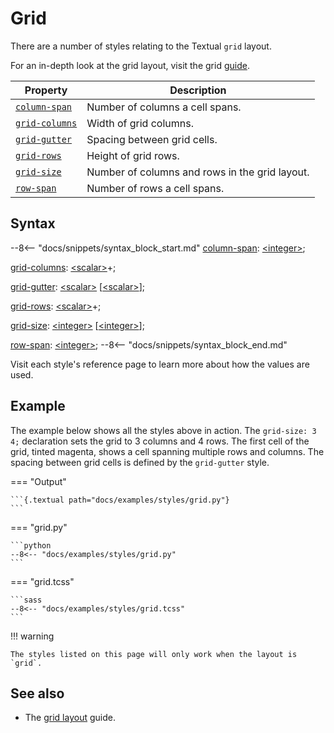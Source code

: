 # Grid

There are a number of styles relating to the Textual `grid` layout.

For an in-depth look at the grid layout, visit the grid [guide](../../guide/layout.md#grid).

| Property       | Description                                    |
|----------------|------------------------------------------------|
| [`column-span`](./column_span.md)  | Number of columns a cell spans.                |
| [`grid-columns`](./grid_columns.md) | Width of grid columns.                         |
| [`grid-gutter`](./grid_gutter.md)  | Spacing between grid cells.                    |
| [`grid-rows`](./grid_rows.md)    | Height of grid rows.                           |
| [`grid-size`](./grid_size.md)    | Number of columns and rows in the grid layout. |
| [`row-span`](./row_span.md)     | Number of rows a cell spans.                   |

## Syntax

--8<-- "docs/snippets/syntax_block_start.md"
<a href="./column_span.md">column-span</a>: <a href="../../css_types/integer">&lt;integer&gt;</a>;

<a href="./grid_columns.md">grid-columns</a>: <a href="../../css_types/scalar">&lt;scalar&gt;</a>+;

<a href="./grid_gutter.md">grid-gutter</a>: <a href="../../css_types/scalar">&lt;scalar&gt;</a> [<a href="../../css_types/scalar">&lt;scalar&gt;</a>];

<a href="./grid_rows.md">grid-rows</a>: <a href="../../css_types/scalar">&lt;scalar&gt;</a>+;

<a href="./grid_size.md">grid-size</a>: <a href="../../css_types/integer">&lt;integer&gt;</a> [<a href="../../css_types/integer">&lt;integer&gt;</a>];

<a href="./row_span.md">row-span</a>: <a href="../../css_types/integer">&lt;integer&gt;</a>;
--8<-- "docs/snippets/syntax_block_end.md"

Visit each style's reference page to learn more about how the values are used.

## Example

The example below shows all the styles above in action.
The `grid-size: 3 4;` declaration sets the grid to 3 columns and 4 rows.
The first cell of the grid, tinted magenta, shows a cell spanning multiple rows and columns.
The spacing between grid cells is defined by the `grid-gutter` style.

=== "Output"

    ```{.textual path="docs/examples/styles/grid.py"}
    ```

=== "grid.py"

    ```python
    --8<-- "docs/examples/styles/grid.py"
    ```

=== "grid.tcss"

    ```sass
    --8<-- "docs/examples/styles/grid.tcss"
    ```

!!! warning

    The styles listed on this page will only work when the layout is `grid`.

## See also

 - The [grid layout](../../guide/layout.md#grid) guide.
